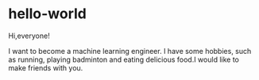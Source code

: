 # hello-world
Hi,everyone!

   I want to become a machine learning engineer. I have some hobbies, such as running, playing badminton and eating delicious food.I would like to make friends with you.

